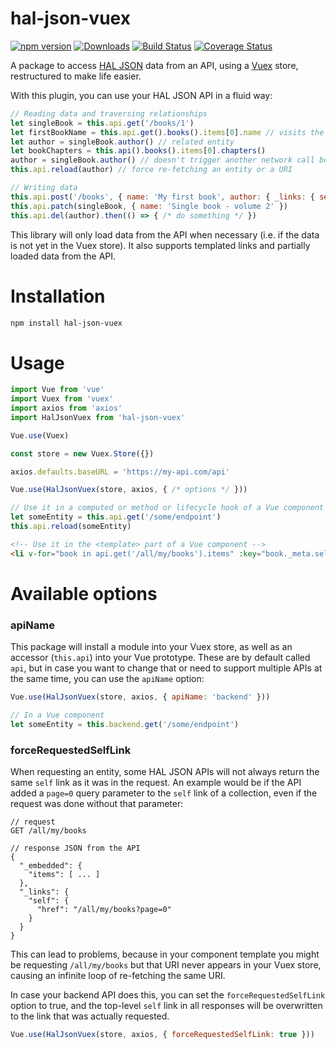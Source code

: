 # hal-json-vuex

[![npm version](https://img.shields.io/npm/v/hal-json-vuex.svg?style=flat)](https://www.npmjs.com/package/hal-json-vuex)
[![Downloads](http://img.shields.io/npm/dm/hal-json-vuex.svg?style=flat-square)](https://npmjs.org/package/hal-json-vuex)
[![Build Status](https://travis-ci.com/ecamp/hal-json-vuex.svg?branch=master)](https://travis-ci.com/ecamp/hal-json-vuex)
[![Coverage Status](https://coveralls.io/repos/github/ecamp/hal-json-vuex/badge.svg?branch=master)](https://coveralls.io/github/ecamp/hal-json-vuex?branch=master)

A package to access [HAL JSON](https://tools.ietf.org/html/draft-kelly-json-hal-08) data from an API, using a [Vuex](https://vuex.vuejs.org) store, restructured to make life easier.

With this plugin, you can use your HAL JSON API in a fluid way:
```js
// Reading data and traversing relationships
let singleBook = this.api.get('/books/1')
let firstBookName = this.api.get().books().items[0].name // visits the 'books' rel on the root API endpoint
let author = singleBook.author() // related entity
let bookChapters = this.api().books().items[0].chapters()
author = singleBook.author() // doesn't trigger another network call because we already fetched it
this.api.reload(author) // force re-fetching an entity or a URI

// Writing data
this.api.post('/books', { name: 'My first book', author: { _links: { self: '/users/433' } } })
this.api.patch(singleBook, { name: 'Single book - volume 2' })
this.api.del(author).then(() => { /* do something */ })
```

This library will only load data from the API when necessary (i.e. if the data is not yet in the Vuex store).
It also supports templated links and partially loaded data from the API.

# Installation

```bash
npm install hal-json-vuex
```

# Usage

```js
import Vue from 'vue'
import Vuex from 'vuex'
import axios from 'axios'
import HalJsonVuex from 'hal-json-vuex'

Vue.use(Vuex)

const store = new Vuex.Store({})

axios.defaults.baseURL = 'https://my-api.com/api'

Vue.use(HalJsonVuex(store, axios, { /* options */ }))
```

```js
// Use it in a computed or method or lifecycle hook of a Vue component
let someEntity = this.api.get('/some/endpoint')
this.api.reload(someEntity)
```

```html
<!-- Use it in the <template> part of a Vue component -->
<li v-for="book in api.get('/all/my/books').items" :key="book._meta.self">...</li>
```

# Available options

### apiName
This package will install a module into your Vuex store, as well as an accessor (`this.api`) into your Vue prototype.
These are by default called `api`, but in case you want to change that or need to support multiple APIs at the same time, you can use the `apiName` option:
```js
Vue.use(HalJsonVuex(store, axios, { apiName: 'backend' }))

// In a Vue component
let someEntity = this.backend.get('/some/endpoint')
```

### forceRequestedSelfLink
When requesting an entity, some HAL JSON APIs will not always return the same `self` link as it was in the request.
An example would be if the API added a `page=0` query parameter to the `self` link of a collection, even if the request was done without that parameter:
```
// request
GET /all/my/books

// response JSON from the API
{
  "_embedded": {
    "items": [ ... ]
  },
  "_links": {
    "self": {
      "href": "/all/my/books?page=0"
    }
  }
}
```
This can lead to problems, because in your component template you might be requesting `/all/my/books` but that URI never appears in your Vuex store, causing an infinite loop of re-fetching the same URI.

In case your backend API does this, you can set the `forceRequestedSelfLink` option to true, and the top-level `self` link in all responses will be overwritten to the link that was actually requested.
```js
Vue.use(HalJsonVuex(store, axios, { forceRequestedSelfLink: true }))
```
